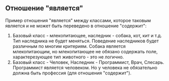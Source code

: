 ## Отношение "является"
Пример отношения "является" между классами, которое таковым является и не может быть переведено в отношение "содержит":
1. Базовый класс - млекопитающее, наследник - собака, кот, кит и т.д. Тип наследника не будет меняться. 
Поведение наследников будет различным по многим критериям. Собака является млекопитающим, но млекопитающее 
не обязано содержать поле, характерезующее тип животного - это не логично.
2. Базовый класс - Человек, Наследник - Программист, Врач, Слесарь. Программист является человеком. 
Но у человека не обязательно должна быть профессия (для отношения "содержит"). 

